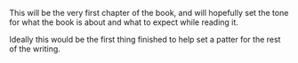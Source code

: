 This will be the very first chapter of the book, and will hopefully set the tone for what the book is about and what to expect while reading it.

Ideally this would be the first thing finished to help set a patter for the rest of the writing.
